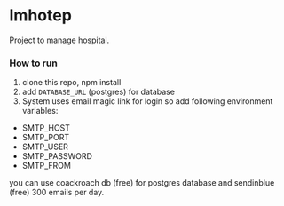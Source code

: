 # Imhotep

Project to manage hospital.

### How to run

1. clone this repo, npm install
2. add `DATABASE_URL` (postgres) for database
3. System uses email magic link for login so add following environment variables:
- SMTP_HOST
- SMTP_PORT
- SMTP_USER
- SMTP_PASSWORD
- SMTP_FROM

you can use coackroach db (free) for postgres database and sendinblue (free) 300 emails per day.
